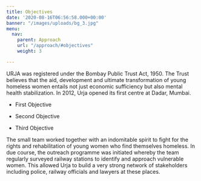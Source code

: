```yaml
---
title: Objectives
date: '2020-08-16T06:56:58.000+00:00'
banner: "/images/uploads/bg_3.jpg"
menu:
  nav:
    parent: Approach
    url: "/approach/#objectives"
    weight: 3

---
```

URJA was registered under the Bombay Public Trust Act, 1950. The Trust believes
that the aid, development and ultimate transformation of young homeless women entails
not just economic sufficiency but also mental health stabilization. In 2012, Urja
opened its first centre at Dadar, Mumbai.

- First Objective

- Second Objective

- Third Objective

The small team worked together with an indomitable spirit to fight for the rights and rehabilitation of young women who
find themselves homeless. In due course, the outreach programme was initiated whereby
the team regularly surveyed railway stations to identify and approach vulnerable
women. This allowed Urja to build a very strong network of stakeholders including
police, railway officials and lawyers at these places.